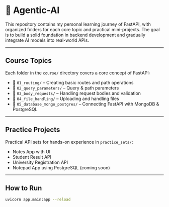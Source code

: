# 🧠 Agentic-AI

This repository contains my personal learning journey of FastAPI, with organized folders for each core topic and practical mini-projects. The goal is to build a solid foundation in backend development and gradually integrate AI models into real-world APIs.

---

## Course Topics

Each folder in the `course/` directory covers a core concept of FastAPI:

- 📁 `01_routing/` – Creating basic routes and path operations
- 📁 `02_query_parameters/` – Query & path parameters
- 📁 `03_body_requests/` – Handling request bodies and validation
- 📁 `04_file_handling/` – Uploading and handling files
- 📁 `05_database_mongo_postgres/` – Connecting FastAPI with MongoDB & PostgreSQL

---

## Practice Projects

Practical API sets for hands-on experience in `practice_sets/`:

- Notes App with UI
- Student Result API
- University Registration API
- Notepad App using PostgreSQL (coming soon)

---

## How to Run

```bash
uvicorn app.main:app --reload
